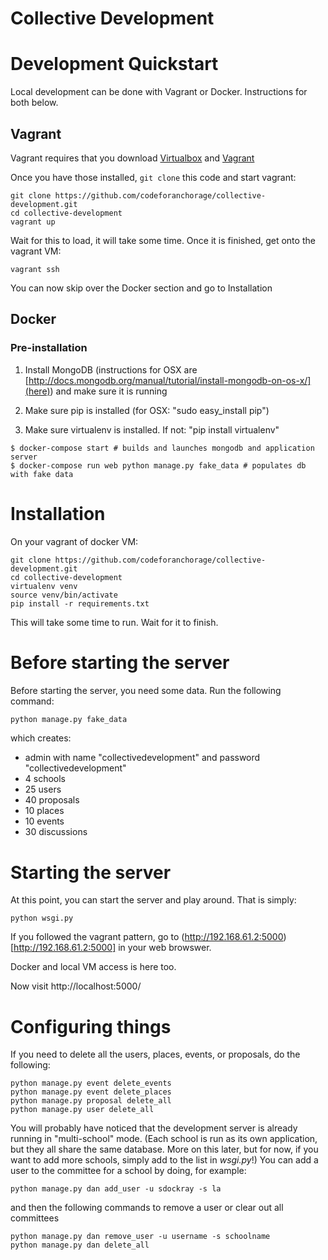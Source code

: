 Collective Development
======================

# Development Quickstart

Local development can be done with Vagrant or Docker. Instructions for both below.

## Vagrant

Vagrant requires that you download [Virtualbox](https://www.virtualbox.org/wiki/Downloads) and [Vagrant](https://www.vagrantup.com/downloads.html)

Once you have those installed, `git clone` this code and start vagrant:

```
git clone https://github.com/codeforanchorage/collective-development.git
cd collective-development
vagrant up
```

Wait for this to load, it will take some time. Once it is finished, get onto the vagrant VM:
```
vagrant ssh
```

You can now skip over the Docker section and go to Installation


## Docker

### Pre-installation

1. Install MongoDB (instructions for OSX are [http://docs.mongodb.org/manual/tutorial/install-mongodb-on-os-x/](here))
and make sure it is running

2. Make sure pip is installed (for OSX: "sudo easy_install pip")

3. Make sure virtualenv is installed. If not: "pip install virtualenv"

```
$ docker-compose start # builds and launches mongodb and application server
$ docker-compose run web python manage.py fake_data # populates db with fake data
```


# Installation

On your vagrant of docker VM:

```
git clone https://github.com/codeforanchorage/collective-development.git
cd collective-development
virtualenv venv
source venv/bin/activate
pip install -r requirements.txt
```

This will take some time to run. Wait for it to finish. 

# Before starting the server

Before starting the server, you need some data. Run the following command:

```python
python manage.py fake_data
```
which creates:

- admin with name "collectivedevelopment" and password "collectivedevelopment"
- 4 schools
- 25 users
- 40 proposals
- 10 places
- 10 events
- 30 discussions


# Starting the server

At this point, you can start the server and play around. That is simply:

```
python wsgi.py
```

If you followed the vagrant pattern, go to (http://192.168.61.2:5000)[http://192.168.61.2:5000] in your web browswer.

Docker and local VM access is here too.

Now visit http://localhost:5000/


# Configuring things

If you need to delete all the users, places, events, or proposals, do the following:

```
python manage.py event delete_events
python manage.py event delete_places
python manage.py proposal delete_all
python manage.py user delete_all
```

You will probably have noticed that the development server is already running in "multi-school" mode. (Each school is run as its own application, but they all share the same database. More on this later, but for now, if you want to add more schools, simply add to the list in _wsgi.py_!) You can add a user to the committee for a school by doing, for example:

```
python manage.py dan add_user -u sdockray -s la
```

and then the following commands to remove a user or clear out all committees

```
python manage.py dan remove_user -u username -s schoolname
python manage.py dan delete_all
```
